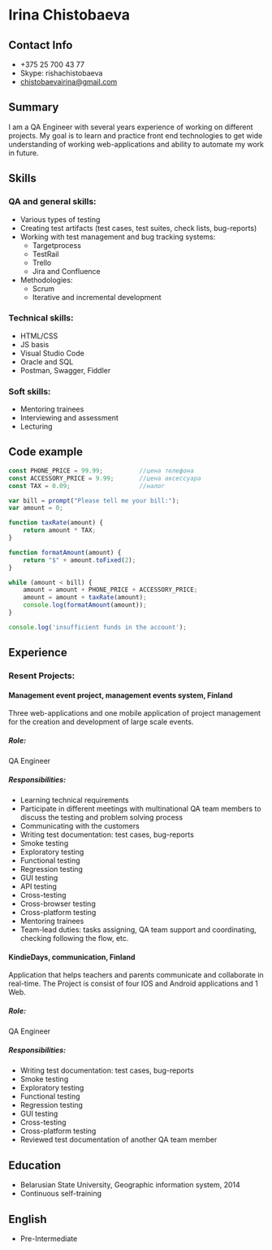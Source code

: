 # Irina Chistobaeva
## Contact Info
* +375 25 700 43 77
* Skype: rishachistobaeva
* chistobaevairina@gmail.com
## Summary
I am a QA Engineer with several years experience of working on different projects. My goal is to learn and practice front end technologies to get wide understanding of working web-applications and ability to automate my work in future.
## Skills
### QA and general skills:
- Various types of testing
- Creating test artifacts (test cases, test suites, check lists, bug-reports)
- Working with test management and bug tracking systems:
  - Targetprocess
  - TestRail
  - Trello 
  - Jira and Confluence
- Methodologies:
  - Scrum
  - Iterative and incremental development
### Technical skills:
- HTML/CSS
- JS basis
- Visual Studio Code
- Oracle and SQL
- Postman, Swagger, Fiddler
### Soft skills:
- Mentoring trainees
- Interviewing and assessment
- Lecturing
## Code example
```javascript
const PHONE_PRICE = 99.99;          //цена телефона
const ACCESSORY_PRICE = 9.99;       //цена аксессуара
const TAX = 0.09;                   //налог

var bill = prompt("Please tell me your bill:");
var amount = 0;

function taxRate(amount) {
    return amount * TAX;
}

function formatAmount(amount) {
    return "$" + amount.toFixed(2);
}

while (amount < bill) {
    amount = amount + PHONE_PRICE + ACCESSORY_PRICE;
    amount = amount + taxRate(amount);
    console.log(formatAmount(amount));
}

console.log('insufficient funds in the account');
```
## Experience 
### Resent Projects:
#### Management event project, management events system, Finland
Three web-applications and one mobile application of project management for the creation and development of large scale events. 
##### Role: 
QA Engineer
##### Responsibilities: 
* Learning technical requirements
* Participate in different meetings with multinational QA team members to discuss the testing and problem solving process
* Communicating with the customers
* Writing test documentation: test cases, bug-reports
* Smoke testing
* Exploratory testing
* Functional testing
* Regression testing
* GUI testing
* API testing
* Cross-testing
* Cross-browser testing
* Cross-platform testing
* Mentoring trainees
* Team-lead duties: tasks assigning, QA team support and coordinating, checking following the flow, etc.
#### KindieDays, communication, Finland 
Application that helps teachers and parents communicate and collaborate in real-time. The Project is consist of four IOS and Android applications and 1 Web. 
##### Role: 
QA Engineer
##### Responsibilities: 
* Writing test documentation: test cases, bug-reports
* Smoke testing
* Exploratory testing
* Functional testing
* Regression testing
* GUI testing
* Cross-testing
* Cross-platform testing
* Reviewed test documentation of another QA team member
## Education 
* Belarusian State University, Geographic information system, 2014
* Continuous self-training 
## English 
* Pre-Intermediate